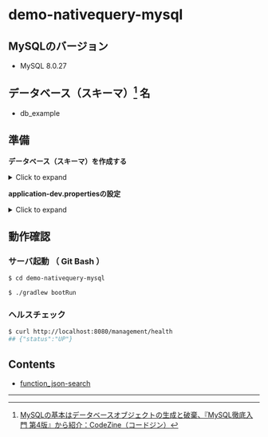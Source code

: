 demo-nativequery-mysql
====

## MySQLのバージョン

* MySQL 8.0.27

## データベース（スキーマ）[^1] 名

* db_example

## 準備

**データベース（スキーマ）を作成する**

<details><summary>Click to expand</summary><br>

```sql
mysql> create database db_example;
```

</details>

**application-dev.propertiesの設定**

<details><summary>Click to expand</summary><br>

`application.properties` のパスワード設定は `******` としているので `application-dev.properties` を作成し、各環境に合わせて、以下のように設定し、上書きする。（パスワード以外の設定も上書き可）

なお `application-dev.properties` は `application.properties` と同じ `src/main/resources` 配下に作成する。

_application.properties_

[code](src/main/resources/application.properties)

_application-dev.properties_

```
spring.datasource.password=drowssap
```

※上記は、パスワードが `drowssap` の場合の例。

</details>

## 動作確認

### サーバ起動 （ Git Bash ）

```bash
$ cd demo-nativequery-mysql

$ ./gradlew bootRun
```

### ヘルスチェック

```bash
$ curl http://localhost:8080/management/health
## {"status":"UP"}
```

## Contents

* [function_json-search](doc/function_json-search.md)

---

[^1]: [MySQLの基本はデータベースオブジェクトの生成と破棄、『MySQL徹底入門 第4版』から紹介：CodeZine（コードジン）](https://codezine.jp/article/detail/12519)
